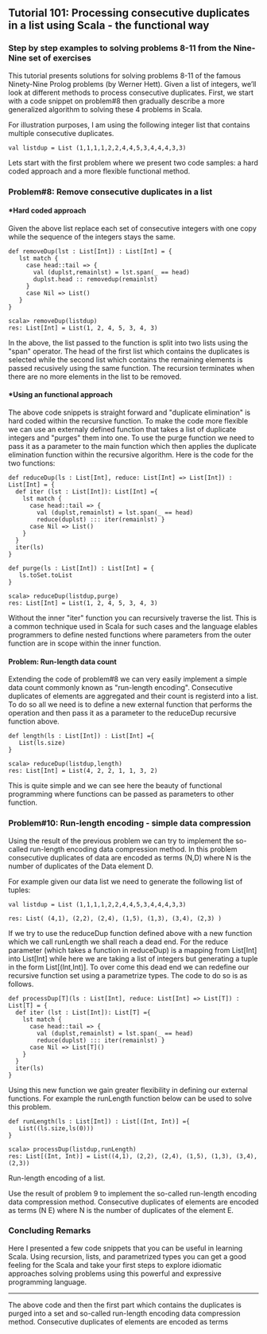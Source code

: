 ## Tutorial 101: Processing consecutive duplicates in a list using Scala - the functional way   
### Step by step examples to solving problems 8-11 from the Nine-Nine set of exercises

This tutorial presents solutions for solving problems 8-11 of the famous Ninety-Nine Prolog problems (by Werner Hett). Given a list of integers, we’ll look at different methods to process consecutive duplicates. First, we start with a code snippet on problem\#8 then gradually describe a more generalized algorithm to solving these 4 problems in Scala.

For illustration purposes, I am using the following integer list that contains multiple consecutive duplicates.

    val listdup = List (1,1,1,1,2,2,4,4,5,3,4,4,4,3,3)

Lets start with the first problem where we present two code samples: a hard coded approach and a more flexible functional method.

### Problem\#8: Remove consecutive duplicates in a list
#### *Hard coded approach 
Given the above list replace each set of consecutive integers with one copy while the sequence of the integers stays the same.

    def removeDup(lst : List[Int]) : List[Int] = {
       lst match {
         case head::tail => { 
           val (duplst,remainlst) = lst.span(_ == head)
           duplst.head :: removedup(remainlst)
         }
         case Nil => List()
       }
    }   

    scala> removeDup(listdup)
    res: List[Int] = List(1, 2, 4, 5, 3, 4, 3)

In the above, the list passed to the function is split into two lists using the "span" operator. The head of the first list which contains the duplicates is selected while the second list which contains the remaining elements is passed recusively using the same function. The recursion terminates when there are no more elements in the list to be removed.

#### *Using an functional approach
The above code snippets is straight forward and "duplicate elimination" is hard coded within the recursive function. To make the code more flexible we can use an externaly defined function that takes a list of duplicate integers and "purges" them into one. To use the purge function we need to pass it as a parameter to the main function which then applies the duplicate elimination function within the recursive algorithm. Here is the code for the two functions:

    def reduceDup(ls : List[Int], reduce: List[Int] => List[Int]) : List[Int] = {
      def iter (lst : List[Int]): List[Int] ={
        lst match {
          case head::tail => { 
            val (duplst,remainlst) = lst.span(_ == head)
            reduce(duplst) ::: iter(remainlst) }
          case Nil => List()
        }
      }
      iter(ls)
    }

    def purge(ls : List[Int]) : List[Int] = {
       ls.toSet.toList
    }

    scala> reduceDup(listdup,purge)
    res: List[Int] = List(1, 2, 4, 5, 3, 4, 3)

Without the inner "iter" function you can recursively traverse the list. This is a common technique used in Scala for such cases and the language elables programmers to define nested functions where parameters from the outer function are in scope within the inner function.  

#### Problem: Run-length data count
Extending the code of problem\#8 we can very easily implement a simple data count commonly known as "run-length encoding". Consecutive duplicates of elements are aggregated and their count is registerd into a list. To do so all we need is to define a new external function that performs the operation and then pass it as a parameter to the reduceDup recursive function above.

    def length(ls : List[Int]) : List[Int] ={
       List(ls.size)
    }
    
    scala> reduceDup(listdup,length)
    res: List[Int] = List(4, 2, 2, 1, 1, 3, 2)

This is quite simple and we can see here the beauty of functional programming where functions can be passed as parameters to other function.

### Problem\#10: Run-length encoding - simple data compression 
Using the result of the previous problem we can try to implement the so-called run-length encoding data compression method. In this problem consecutive duplicates of data are encoded as terms (N,D) where N is the number of duplicates of the Data element D.

For example given our data list we need to generate the following list of tuples:

    val listdup = List (1,1,1,1,2,2,4,4,5,3,4,4,4,3,3)
    
    res: List( (4,1), (2,2), (2,4), (1,5), (1,3), (3,4), (2,3) )
    
If we try to use the reduceDup function defined above with a new function which we call runLength we shall reach a dead end. For the reduce parameter (which takes a function in reduceDup) is a mapping from List[Int] into List[Int] while here we are taking a list of integers but generating a tuple in the form List[(Int,Int)]. To over come this dead end we can redefine our recursive function set using a parametrize types. The code to do so is as follows.      
    
    def processDup[T](ls : List[Int], reduce: List[Int] => List[T]) : List[T] = {
      def iter (lst : List[Int]): List[T] ={
        lst match {
          case head::tail => { 
            val (duplst,remainlst) = lst.span(_ == head)
            reduce(duplst) ::: iter(remainlst) }
          case Nil => List[T]()
        }
      }
      iter(ls)
    }

Using this new function we gain greater flexibility in defining our external functions. For example the runLength function below can be used to solve this problem.

    def runLength(ls : List[Int]) : List[(Int, Int)] ={
       List((ls.size,ls(0)))
    } 

    scala> processDup(listdup,runLength)
    res: List[(Int, Int)] = List((4,1), (2,2), (2,4), (1,5), (1,3), (3,4), (2,3))

    
Run-length encoding of a list.

Use the result of problem 9 to implement the so-called run-length encoding data compression method. Consecutive duplicates of elements are encoded as terms (N E) where N is the number of duplicates of the element E.

### Concluding Remarks
Here I presented a few code snippets that you can be useful in learning Scala. Using recursion, lists, and parametrized types you can get a good feeling for the Scala and take your first steps to explore idiomatic approaches solving problems using this powerful and expressive programming language. 

---------

The above code and then the first part which contains the duplicates is purged into a set and 
so-called run-length encoding data compression method. Consecutive duplicates of elements are encoded as terms 
